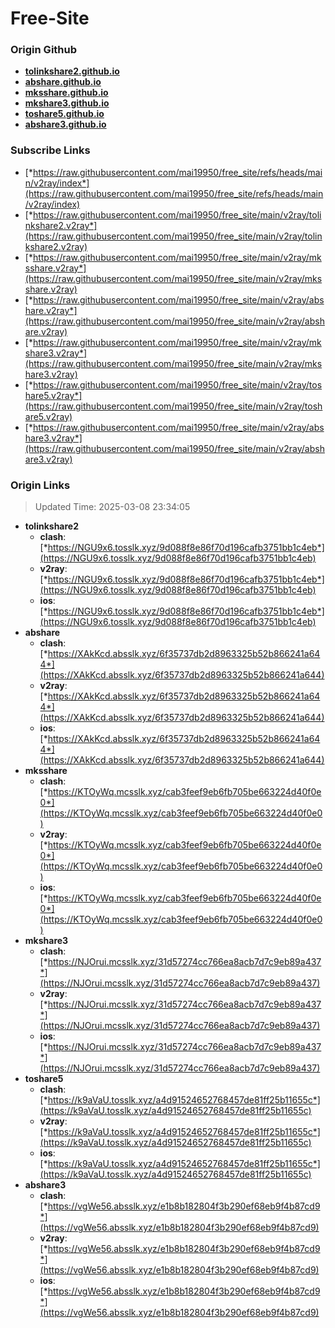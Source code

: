 # Free-Site

### Origin Github

- [**tolinkshare2.github.io**](https://github.com/tolinkshare2/tolinkshare2.github.io)
- [**abshare.github.io**](https://github.com/abshare/abshare.github.io)
- [**mksshare.github.io**](https://github.com/mksshare/mksshare.github.io)
- [**mkshare3.github.io**](https://github.com/mkshare3/mkshare3.github.io)
- [**toshare5.github.io**](https://github.com/toshare5/toshare5.github.io)
- [**abshare3.github.io**](https://github.com/abshare3/abshare3.github.io)

### Subscribe Links

- [*https://raw.githubusercontent.com/mai19950/free_site/refs/heads/main/v2ray/index*](https://raw.githubusercontent.com/mai19950/free_site/refs/heads/main/v2ray/index)
- [*https://raw.githubusercontent.com/mai19950/free_site/main/v2ray/tolinkshare2.v2ray*](https://raw.githubusercontent.com/mai19950/free_site/main/v2ray/tolinkshare2.v2ray)
- [*https://raw.githubusercontent.com/mai19950/free_site/main/v2ray/mksshare.v2ray*](https://raw.githubusercontent.com/mai19950/free_site/main/v2ray/mksshare.v2ray)
- [*https://raw.githubusercontent.com/mai19950/free_site/main/v2ray/abshare.v2ray*](https://raw.githubusercontent.com/mai19950/free_site/main/v2ray/abshare.v2ray)
- [*https://raw.githubusercontent.com/mai19950/free_site/main/v2ray/mkshare3.v2ray*](https://raw.githubusercontent.com/mai19950/free_site/main/v2ray/mkshare3.v2ray)
- [*https://raw.githubusercontent.com/mai19950/free_site/main/v2ray/toshare5.v2ray*](https://raw.githubusercontent.com/mai19950/free_site/main/v2ray/toshare5.v2ray)
- [*https://raw.githubusercontent.com/mai19950/free_site/main/v2ray/abshare3.v2ray*](https://raw.githubusercontent.com/mai19950/free_site/main/v2ray/abshare3.v2ray)

### Origin Links

> Updated Time: 2025-03-08 23:34:05

- **tolinkshare2**
  - **clash**: [*https://NGU9x6.tosslk.xyz/9d088f8e86f70d196cafb3751bb1c4eb*](https://NGU9x6.tosslk.xyz/9d088f8e86f70d196cafb3751bb1c4eb)
  - **v2ray**: [*https://NGU9x6.tosslk.xyz/9d088f8e86f70d196cafb3751bb1c4eb*](https://NGU9x6.tosslk.xyz/9d088f8e86f70d196cafb3751bb1c4eb)
  - **ios**: [*https://NGU9x6.tosslk.xyz/9d088f8e86f70d196cafb3751bb1c4eb*](https://NGU9x6.tosslk.xyz/9d088f8e86f70d196cafb3751bb1c4eb)
- **abshare**
  - **clash**: [*https://XAkKcd.absslk.xyz/6f35737db2d8963325b52b866241a644*](https://XAkKcd.absslk.xyz/6f35737db2d8963325b52b866241a644)
  - **v2ray**: [*https://XAkKcd.absslk.xyz/6f35737db2d8963325b52b866241a644*](https://XAkKcd.absslk.xyz/6f35737db2d8963325b52b866241a644)
  - **ios**: [*https://XAkKcd.absslk.xyz/6f35737db2d8963325b52b866241a644*](https://XAkKcd.absslk.xyz/6f35737db2d8963325b52b866241a644)
- **mksshare**
  - **clash**: [*https://KTOyWq.mcsslk.xyz/cab3feef9eb6fb705be663224d40f0e0*](https://KTOyWq.mcsslk.xyz/cab3feef9eb6fb705be663224d40f0e0)
  - **v2ray**: [*https://KTOyWq.mcsslk.xyz/cab3feef9eb6fb705be663224d40f0e0*](https://KTOyWq.mcsslk.xyz/cab3feef9eb6fb705be663224d40f0e0)
  - **ios**: [*https://KTOyWq.mcsslk.xyz/cab3feef9eb6fb705be663224d40f0e0*](https://KTOyWq.mcsslk.xyz/cab3feef9eb6fb705be663224d40f0e0)
- **mkshare3**
  - **clash**: [*https://NJOrui.mcsslk.xyz/31d57274cc766ea8acb7d7c9eb89a437*](https://NJOrui.mcsslk.xyz/31d57274cc766ea8acb7d7c9eb89a437)
  - **v2ray**: [*https://NJOrui.mcsslk.xyz/31d57274cc766ea8acb7d7c9eb89a437*](https://NJOrui.mcsslk.xyz/31d57274cc766ea8acb7d7c9eb89a437)
  - **ios**: [*https://NJOrui.mcsslk.xyz/31d57274cc766ea8acb7d7c9eb89a437*](https://NJOrui.mcsslk.xyz/31d57274cc766ea8acb7d7c9eb89a437)
- **toshare5**
  - **clash**: [*https://k9aVaU.tosslk.xyz/a4d91524652768457de81ff25b11655c*](https://k9aVaU.tosslk.xyz/a4d91524652768457de81ff25b11655c)
  - **v2ray**: [*https://k9aVaU.tosslk.xyz/a4d91524652768457de81ff25b11655c*](https://k9aVaU.tosslk.xyz/a4d91524652768457de81ff25b11655c)
  - **ios**: [*https://k9aVaU.tosslk.xyz/a4d91524652768457de81ff25b11655c*](https://k9aVaU.tosslk.xyz/a4d91524652768457de81ff25b11655c)
- **abshare3**
  - **clash**: [*https://vgWe56.absslk.xyz/e1b8b182804f3b290ef68eb9f4b87cd9*](https://vgWe56.absslk.xyz/e1b8b182804f3b290ef68eb9f4b87cd9)
  - **v2ray**: [*https://vgWe56.absslk.xyz/e1b8b182804f3b290ef68eb9f4b87cd9*](https://vgWe56.absslk.xyz/e1b8b182804f3b290ef68eb9f4b87cd9)
  - **ios**: [*https://vgWe56.absslk.xyz/e1b8b182804f3b290ef68eb9f4b87cd9*](https://vgWe56.absslk.xyz/e1b8b182804f3b290ef68eb9f4b87cd9)
